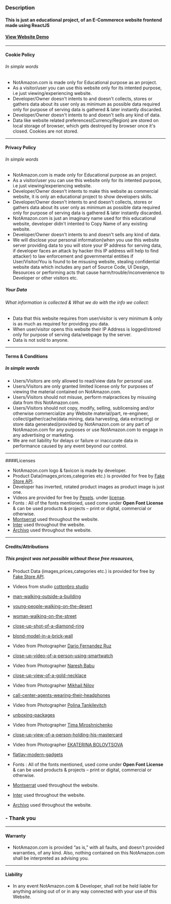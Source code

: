 ### Description
#### This is just an educational project, of an E-Commerece website frontend made using ReactJS

#### [View Website Demo](https://ssbaraskar99.github.io/NotAmazon/)
------------
#### Cookie Policy
###### In simple words
- NotAmazon.com is made only for Educational purpose as an project.
- As a visitor/user you can use this website only for its intented purpose, i.e just viewing/experiencing website.
- Developer/Owner doesn't intents to and doesn't collects, stores or gathers data about its user only as minimum as possible data required only for purpose of serving data is gathered & later instantly discarded.
- Developer/Owner doesn't intents to and doesn't sells any kind of data.
- Data like website related preferences(Currency/Region) are stored on local storage of browser, which gets destroyed by browser once it's closed. Cookies are not stored.
------------

#### Privacy Policy
###### In simple words
- NotAmazon.com is made only for Educational purpose as an project.
- As a visitor/user you can use this website only for its intented purpose, i.e just viewing/experiencing website.
- Developer/Owner doesn't intents to make this website as commercial website, it is only an educational project to show developers skills.
- Developer/Owner doesn't intents to and doesn't collects, stores or gathers data about its user only as minimum as possible data required only for purpose of serving data is gathered & later instantly discarded.
- NotAmazon.com is just an imaginary name used for this educational website, developer didn't intented to Copy Name of any existing website.
- Developer/Owner doesn't intents to and doesn't sells any kind of data.
- We will disclose your personal information(when you use this website server providing data to you will store your IP address for serving data, if developer faces an attack by hacker this IP address will help to find attacker) to law enforcement and governmental entities if User/Visitor/You is found to be misusing website, stealing confidential website data which includes any part of Source Code, UI Design, Resources or performing acts that cause harm/trouble/inconvenience to Developer or other visitors etc.

#####  Your Data
###### What information is collected & What we do with the info we collect:
- Data that this website requires from user/visitor is very minimum & only is as much as required for providing you data.
- When user/visitor opens this website their IP Address is logged/stored only for purpose of serving data/webpage by the server.
- Data is not sold to anyone.

------------

#### Terms & Conditions
##### In simple words
- Users/Visitors are only allowed to read/view data for personal use.
- Users/Visitors are only granted limited license only for purposes of viewing the material contained on NotAmazon.com.
- Users/Visitors should not misuse, perform malpractices by misusing data from this NotAmazon.com.
- Users/Visitors should not copy, modify, selling, sublicensing and/or otherwise commercialize any Website material/part, re-engineer, collect/gather/cache(data mining, data harvesting, data extracting) or store data generated/provided by NotAmazon.com or any part of  NotAmazon.com for any purposes or use NotAmazon.com to engage in any advertising or marketing.
- We are not liability for delays or failure or inaccurate data in performance caused by any event beyond our control.

------------


####Licenses
- NotAmazon.com logo & favicon is made by developer.
- Product Data(images,prices,categories etc.) is provided for free by [Fake Store API](https://fakestoreapi.com/ "Fake Store API").
- Developer has inverted, rotated product images as product image is just one.
- Videos are provided for free by [Pexels](https://www.pexels.com/license/ "Pexels"). under [license](https://www.pexels.com/license/ "license").
- Fonts : All of the fonts mentioned, used come under **Open Font License** & can be used products & projects – print or digital, commercial or otherwise.
- [Montserrat](https://fonts.google.com/specimen/Montserrat "Montserrat") used throughout the website.
- [Inter](https://fonts.google.com/specimen/Inter "Inter") used throughout the website.
- [Archivo](https://fonts.google.com/specimen/Archivo "Archivo") used throughout the website.

------------
#### Credits/Attributions
##### **This project was not possible without these free resources,**
- Product Data (images,prices,categories etc.) is provided for free by [Fake Store API](https://fakestoreapi.com/ "Fake Store API").
- Videos from studio [cottonbro studio](https://www.pexels.com/@cottonbro/)
- [ man-walking-outside-a-building](https://www.pexels.com/video/man-walking-outside-a-building-3206296/ " man-walking-outside-a-building")
- [ young-people-walking-on-the-desert](https://www.pexels.com/video/fashionable-young-people-walking-on-the-desert-5840834/ " young-people-walking-on-the-desert")
- [ woman-walking-on-the-street](https://www.pexels.com/video/woman-walking-on-the-street-outside-a-building-3205917/ " woman-walking-on-the-street")
- [close-up-shot-of-a-diamond-ring](https://www.pexels.com/video/close-up-shot-of-a-diamond-ring-6262753/ "close-up-shot-of-a-diamond-ring")
- [blond-model-in-a-brick-wall](https://www.pexels.com/video/blond-model-in-a-brick-wall-5822173/ "blond-model-in-a-brick-wall")

- Video from Photographer [Dario Fernandez Ruz](https://www.pexels.com/@dario-fernandez-ruz/ "Dario Fernandez Ruz")
- [close-up-video-of-a-person-using-smartwatch](https://www.pexels.com/video/close-up-video-of-a-person-using-smartwatch-9130471/ "close-up-video-of-a-person-using-smartwatch")

- Video from Photographer [Naresh Babu](https://www.pexels.com/@naresh99/ "Naresh Babu")
- [close-up-view-of-a-gold-necklace](https://www.pexels.com/video/close-up-view-of-a-gold-necklace-5556434/ "close-up-view-of-a-gold-necklace")
- Video from Photographer [Mikhail Nilov](https://www.pexels.com/@mikhail-nilov/ "Mikhail Nilov")
- [call-center-agents-wearing-their-headphones](https://www.pexels.com/video/call-center-agents-wearing-their-headphones-7682953/ "call-center-agents-wearing-their-headphones")
- Video from Photographer [Polina Tankilevitch](https://www.pexels.com/@polina-tankilevitch/ "Polina Tankilevitch")
- [unboxing-packages](https://www.pexels.com/video/unboxing-packages-4440948/ "unboxing-packages")
- Video from Photographer [Tima Miroshnichenko](https://www.pexels.com/@tima-miroshnichenko/ "Tima Miroshnichenko")
- [close-up-view-of-a-person-holding-his-mastercard](https://www.pexels.com/video/close-up-view-of-a-person-holding-his-mastercard-4873111/ " close-up-view-of-a-person-holding-his-mastercard")
- Video from Photographer [EKATERINA BOLOVTSOVA](https://www.pexels.com/@ekaterina-bolovtsova/ "EKATERINA BOLOVTSOVA")
- [flatlay-modern-gadgets](https://www.pexels.com/video/flatlay-modern-gadgets-6185684/ "flatlay-modern-gadgets")
- Fonts : All of the fonts mentioned, used come under **Open Font License** & can be used products & projects – print or digital, commercial or otherwise.
- [Montserrat](https://fonts.google.com/specimen/Montserrat "Montserrat") used throughout the website.
- [Inter](https://fonts.google.com/specimen/Inter "Inter") used throughout the website.
- [Archivo](https://fonts.google.com/specimen/Archivo "Archivo") used throughout the website.
### - Thank you
------------

#### Warranty
- NotAmazon.com is provided “as is,” with all faults, and doesn't provided warranties, of any kind. Also, nothing contained on this NotAmazon.com shall be interpreted as advising you.

------------

#### Liability
- In any event NotAmazon.com & Developer, shall not be held liable for anything arising out of or in any way connected with your use of this Website.

